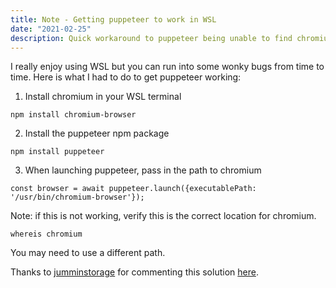 ```yaml
---
title: Note - Getting puppeteer to work in WSL
date: "2021-02-25"
description: Quick workaround to puppeteer being unable to find chromium
---
```


I really enjoy using WSL but you can run into some wonky bugs from time to time. Here is what I had to do to get puppeteer working:

1. Install chromium in your WSL terminal

```
npm install chromium-browser
```

2. Install the puppeteer npm package

```
npm install puppeteer
```

3. When launching puppeteer, pass in the path to chromium

```
const browser = await puppeteer.launch({executablePath: '/usr/bin/chromium-browser'});

```

Note: if this is not working, verify this is the correct location for chromium.

```
whereis chromium
```

You may need to use a different path.

Thanks to [jumminstorage](https://github.com/junminstorage) for commenting this solution [here](https://github.com/puppeteer/puppeteer/issues/1837#issuecomment-405047723).
